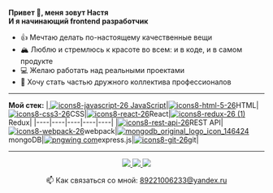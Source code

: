 

**Привет 👋, меня зовут Настя  
И я начинающий frontend разработчик**
* 👍 Мечтаю делать по-настоящему качественные вещи
* 🏔️ Люблю и стремлюсь к красоте во всем: и в коде, и в самом продукте
* 💻 Желаю работать над реальными проектами
* 🤝 Хочу стать частью дружного коллектива профессионалов


***

**Мой стек:**
|<a target="_blank" rel="noopener noreferrer" href="https://user-images.githubusercontent.com/70646350/119318720-4f788180-bc82-11eb-87ff-8201ce9d61c8.png">
   <img src="https://user-images.githubusercontent.com/70646350/119318720-4f788180-bc82-11eb-87ff-8201ce9d61c8.png" alt="icons8-javascript-26" style="max-width: 100%;">
   JavaScript</a>|<a target="_blank" rel="noopener noreferrer" href="https://user-images.githubusercontent.com/70646350/119315541-9cf2ef80-bc7e-11eb-8f46-ef3766162ab6.png"><img src="https://user-images.githubusercontent.com/70646350/119315541-9cf2ef80-bc7e-11eb-8f46-ef3766162ab6.png" alt="icons8-html-5-26" style="max-width: 100%;"></a>HTML|<a target="_blank" rel="noopener noreferrer" href="https://user-images.githubusercontent.com/70646350/119316006-1be82800-bc7f-11eb-8166-910c027cd18f.png"><img src="https://user-images.githubusercontent.com/70646350/119316006-1be82800-bc7f-11eb-8166-910c027cd18f.png" alt="icons8-css3-26" style="max-width: 100%;"></a>CSS|<a target="_blank" rel="noopener noreferrer" href="https://user-images.githubusercontent.com/70646350/119316439-a0d34180-bc7f-11eb-9a36-e79d2b093d69.png"><img src="https://user-images.githubusercontent.com/70646350/119316439-a0d34180-bc7f-11eb-9a36-e79d2b093d69.png" alt="icons8-react-26" style="max-width: 100%;"></a>React|<a target="_blank" rel="noopener noreferrer" href="https://user-images.githubusercontent.com/70646350/119320405-38d32a00-bc84-11eb-9167-cf416e0a7dd8.png"><img src="https://user-images.githubusercontent.com/70646350/119320405-38d32a00-bc84-11eb-9167-cf416e0a7dd8.png" alt="icons8-redux-26 (1)" style="max-width: 100%;"></a>Redux|
|----|----|----|----|----|
|<a target="_blank" rel="noopener noreferrer" href="https://user-images.githubusercontent.com/70646350/119323556-7e452680-bc87-11eb-9cd2-fc2293869858.png"><img src="https://user-images.githubusercontent.com/70646350/119323556-7e452680-bc87-11eb-9cd2-fc2293869858.png" alt="icons8-rest-api-26" style="max-width: 100%;"></a>REST API|<a target="_blank" rel="noopener noreferrer" href="https://user-images.githubusercontent.com/70646350/119315153-38d02b80-bc7e-11eb-8198-9f3eb058edef.png"><img src="https://user-images.githubusercontent.com/70646350/119315153-38d02b80-bc7e-11eb-8198-9f3eb058edef.png" alt="icons8-webpack-26" style="max-width: 100%;"></a>webpack|<a target="_blank" rel="noopener noreferrer" href="https://user-images.githubusercontent.com/70646350/119320033-ceba8500-bc83-11eb-9455-537f415c9fe1.png"><img src="https://user-images.githubusercontent.com/70646350/119320033-ceba8500-bc83-11eb-9455-537f415c9fe1.png" alt="mongodb_original_logo_icon_146424" style="max-width: 100%;"></a>mongoDB|<a target="_blank" rel="noopener noreferrer" href="https://user-images.githubusercontent.com/70646350/119322690-8bade100-bc86-11eb-9660-cbfee5afd4a5.png"><img src="https://user-images.githubusercontent.com/70646350/119322690-8bade100-bc86-11eb-9660-cbfee5afd4a5.png" alt="pngwing com" style="max-width: 100%;"></a>express.js|<a target="_blank" rel="noopener noreferrer" href="https://user-images.githubusercontent.com/70646350/119321913-cc592a80-bc85-11eb-9540-8605bd48f3f7.png"><img src="https://user-images.githubusercontent.com/70646350/119321913-cc592a80-bc85-11eb-9540-8605bd48f3f7.png" alt="icons8-git-26" style="max-width: 100%;"></a>git|

***

<p align='center'>
   <a href="https://t.me/Karepanova_A">
       <img src="https://img.shields.io/badge/Telegram-2CA5E0?style=for-the-badge&logo=telegram&logoColor=white"/>
   </a>
   <a href="https://www.instagram.com/invites/contact/?i=p7c16bz4t2qo&utm_content=18a9tw9">
       <img src="https://img.shields.io/badge/Instagram-E4405F?style=for-the-badge&logo=instagram&logoColor=white"/>
   </a>
   <a href="https://vk.com/karepanova1988">
       <img src="https://img.shields.io/badge/вконтакте-%232E87FB.svg?&style=for-the-badge&logo=vk&logoColor=white"/>
   </a>
   
<p align='center'>
   📫 Как связаться со мной: <a href='mailto:89221006233@yandex.ru'>89221006233@yandex.ru</a>
</p>
